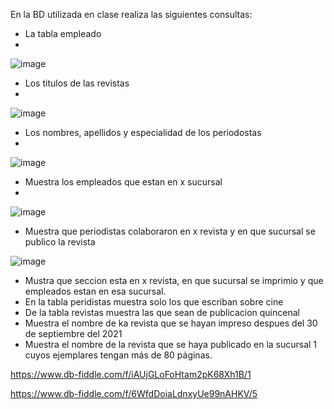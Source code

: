 En la BD utilizada en clase realiza las siguientes consultas:

* La tabla empleado
* 
![image](https://user-images.githubusercontent.com/101212784/170726492-8afbec00-0124-4e55-9919-633833555f90.png)


* Los titulos de las revistas
* 
![image](https://user-images.githubusercontent.com/101212784/170727393-d9c352cc-2fd5-4483-9649-6032a3fbf893.png)

* Los nombres, apellidos y especialidad de los periodostas
* 
![image](https://user-images.githubusercontent.com/101212784/170727902-62a0515f-4624-40e9-a138-67df7506a223.png)

* Muestra los empleados que estan en x sucursal
* 
![image](https://user-images.githubusercontent.com/101212784/170729825-20a81221-fc43-4ef0-9574-9344f1984bdf.png)

* Muestra que periodistas colaboraron en x revista y en que sucursal se publico la revista

![image](https://user-images.githubusercontent.com/101212784/170735862-a4fe69d5-37d3-425c-8df7-f23160aae1d0.png)

* Mustra que seccion esta en x revista, en que sucursal se imprimio y que empleados estan en esa sucursal.
* En la tabla peridistas muestra solo los que escriban sobre cine
* De la tabla revistas muestra las que sean de publicacion quincenal
* Muestra el nombre de ka revista que se hayan impreso despues del 30 de septiembre del 2021
* Muestra el nombre de la revista que se haya publicado en la sucursal 1 cuyos ejemplares tengan más de 80 páginas.

https://www.db-fiddle.com/f/iAUjGLoFoHtam2pK68Xh1B/1






https://www.db-fiddle.com/f/6WfdDoiaLdnxyUe99nAHKV/5
